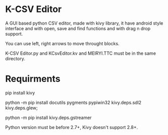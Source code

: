 # K-CSV Editor
A GUI based python CSV editor, made with kivy library, it have android style interface and with open, save and find functions and with drag n drop support.

You can use left, right arrows to move throught blocks.

K-CSV Editor.py and KCsvEditor.kv and MEIRYI.TTC must be in the same directory.

# Requirments

pip install kivy

python -m pip install docutils pygments pypiwin32 kivy.deps.sdl2 kivy.deps.glew;

python -m pip install kivy.deps.gstreamer

Python version must be before 2.7+, Kivy doesn't support 2.8+.
